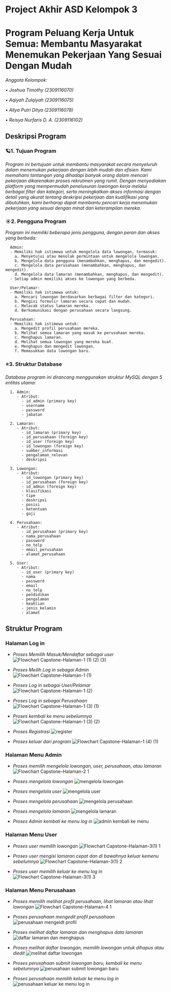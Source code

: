 # Project Akhir ASD Kelompok 3
# Program Peluang Kerja Untuk Semua: Membantu Masyarakat Menemukan Pekerjaan Yang Sesuai Dengan Mudah

_Anggota Kelompok:_

*• Joshua Timothy (2309116070)*

*• Aqiyah Zulqiyah (2309116075)*

*• Allya Putri Ditya (2309116078)*

*• Reisya Nurfaris D. A. (2309116102)*

## **Deskripsi Program**

### 🪐1. Tujuan Program

_Program ini bertujuan untuk membantu masyarakat secara menyeluruh dalam menemukan pekerjaan dengan lebih mudah dan efisien. Kami memahami tantangan yang dihadapi banyak orang dalam mencari pekerjaan dikarenakan proses rekrutmen yang rumit. Dengan menyediakan platform yang mempermudah penelusuran lowongan kerja melalui berbagai filter dan kategori, serta meningkatkan akses informasi dengan detail yang akurat tentang deskripsi pekerjaan dan kualifikasi yang dibutuhkan, kami berharap dapat membantu pencari kerja menemukan pekerjaan yang sesuai dengan minat dan keterampilan mereka._

### ☀️2. Pengguna Program

_Program ini memiliki beberapa jenis pengguna, dengan peran dan akses yang berbeda:_

      Admin:
      - Memiliki hak istimewa untuk mengelola data lowongan, termasuk:
        a. Menyetujui atau menolak permintaan untuk mengelola lowongan.
        b. Mengelola data pengguna (menambahkan, menghapus, dan mengedit).
        c. Mengelola data perusahaan (menambahkan, menghapus, dan mengedit).
        d. Mengelola data lamaran (menambahkan, menghapus, dan mengedit).
      - Setiap admin memiliki akses ke lowongan yang berbeda.
      
      User/Pelamar:
      - Memiliki hak istimewa untuk:
        a. Mencari lowongan berdasarkan berbagai filter dan kategori.
        b. Mengisi formulir lamaran secara cepat dan mudah.
        c. Melacak status lamaran mereka.
        d. Berkomunikasi dengan perusahaan secara langsung.

      Perusahaan:
      - Memiliki hak istimewa untuk:
        a. Mengedit profil perusahaan mereka.
        b. Melihat semua lamaran yang masuk ke perusahaan mereka.
        c. Menghapus lamaran.
        d. Melihat semua lowongan yang mereka buat.
        e. Menghapus dan mengedit lowongan.
        f. Memasukkan data lowongan baru.

### ⭐️3. Struktur Database

_Database program ini dirancang menggunakan struktur MySQL dengan 5 entitas utama:_

      1. Admin:
         - Atribut:
           - id_admin (primary key)
           - username
           - password
           - jabatan
      
      2. Lamaran:
         - Atribut:
           - id_lamaran (primary key)
           - id_perusahaan (foreign key)
           - id_user (foreign key)
           - id_lowongan (foreign key)
           - sumber_informasi
           - pengalaman_relevan
           - deskripsi
      
      3. Lowongan:
         - Atribut:
           - id_lowongan (primary key)
           - id_perusahaan (foreign key)
           - id_admin (foreign key)
           - klasifikasi
           - tipe
           - deskripsi
           - posisi
           - ketentuan
           - gaji

      4. Perusahaan:
         - Atribut:
           - id_perusahaan (primary key)
           - nama_perusahaan
           - password
           - no_telp
           - email_perusahaan
           - alamat_perusahaan
      
      5. User:
         - Atribut:
           - id_user (primary key)
           - nama
           - password
           - email
           - no_telp
           - pendidikan
           - pengalaman
           - keahlian
           - jenis_kelamin
           - alamat

## Struktur Program

### Halaman Log in
- *Proses Memilih Masuk/Mendaftar sebagai user*
  ![Flowchart Capstone-Halaman-1 (1) (2) (3)](https://github.com/aqiyahzh/nyoba/assets/144746779/91e5ea95-909e-4f04-a9a7-69590e930f5e)

- *Proses Meilih Log in sebagai Admin*
![Flowchart Capstone-Halaman-1 (1)](https://github.com/aqiyahzh/nyoba/assets/144746779/d734b9ca-6547-403f-b77a-71ea46495cd0)

- *Proses Log in sebagai User/Pelamar*
![Flowchart Capstone-Halaman-1 (2)](https://github.com/aqiyahzh/nyoba/assets/144746779/cdfc1841-2496-4be9-bb3f-0efe02ada18e)

- *Proses Log in sebagai Perusahaan*
![Flowchart Capstone-Halaman-1 (3) (1)](https://github.com/aqiyahzh/nyoba/assets/144746779/54cc4561-38f7-4ca8-86a8-bee3d07cc416)

- *Proses kembali ke menu sebelumnya*
![Flowchart Capstone-Halaman-1 (3) (2)](https://github.com/aqiyahzh/nyoba/assets/144746779/52a9ad5b-fc95-485b-8ec5-ae889982bdfd)

- *Proses Registrasi*
![register](https://github.com/aqiyahzh/nyoba/assets/144746779/961bb501-5aab-489c-9a12-a142409f4aae)

- *Proses keluar dari program*
![Flowchart Capstone-Halaman-1 (4) (1)](https://github.com/aqiyahzh/nyoba/assets/144746779/06ddb02c-e02a-45f3-ac0b-94e379918378)


### Halaman Menu Admin
- *Proses memilih mengelola lowongan, user, perusahaan, atau lamaran*
![Flowchart Capstone-Halaman-2 1](https://github.com/aqiyahzh/nyoba/assets/144746779/8d1f4c8d-703a-4912-b01b-77faea39caa3)

- *Proses mengelola lowongan*
![mengelola lowongan](https://github.com/aqiyahzh/nyoba/assets/144746779/bd519e18-62a2-4b4b-a1ad-cdc217b3c321)

- *Proses mengelola user*
![mengelola user](https://github.com/aqiyahzh/nyoba/assets/144746779/4c696743-7755-44b4-bd37-c166f77782d6)

- *Proses mengelola perusahaan*
![mengelola perusahaan](https://github.com/aqiyahzh/nyoba/assets/144746779/f86b0398-c96f-4fde-8adb-0fa8e938d564)

- *Proses mengelola lamaran*
![mengelola lamaran](https://github.com/aqiyahzh/nyoba/assets/144746779/5d7a5b96-0e09-4302-877f-7dbd831e75e4)

- *Proses Admin kembali ke menu log in*
![admin kembali ke menu](https://github.com/aqiyahzh/nyoba/assets/144746779/008a2e35-ae5a-4694-b02f-8b52fbb60dae)


### Halaman Menu User
- *Proses user memilih lowongan*
![Flowchart Capstone-Halaman-3(1) 1](https://github.com/aqiyahzh/nyoba/assets/144746779/f47e689e-e87b-4040-8f68-1891aa22474e)

- *Proses user mengisi lamaran cepat dan di bawahnya keluar kemenu sebelumnya*
![Flowchart Capstone-Halaman-3(1) 2](https://github.com/aqiyahzh/nyoba/assets/144746779/a450209b-3499-43df-9713-65561a2582da)

- *Proses user memilih keluar ke menu log in*
![Flowchart Capstone-Halaman-3(1) 3](https://github.com/aqiyahzh/nyoba/assets/144746779/d21848f3-4094-44d7-820d-e5492ca8e6d5)


### Halaman Menu Perusahaan
- *Proses memilih melihat profil perusahaan, lihat lamaran atau lihat lowongan*
![Flowchart Capstone-Halaman-4 1](https://github.com/aqiyahzh/nyoba/assets/144746779/47a8f297-4e39-45e7-b7b8-fa85303602dc)

- *Proses perusahaan mengedit profil perusahaan*
![perusahaan mengeidt profil](https://github.com/aqiyahzh/nyoba/assets/144746779/8c00fc45-d787-42cf-a439-ef1c700c07a7)

- *Proses melihat daftar lamaran dan menghapus data lamaran*
![daftar lamaran dan menghapus](https://github.com/aqiyahzh/nyoba/assets/144746779/8aeeaa32-3f5e-4ba8-b35b-24aac530516b)

- *Proses melihat daftar lowongan, memilih lowongan untuk dihapus atau diedit*
![melihat daftar lowongan](https://github.com/aqiyahzh/nyoba/assets/144746779/c7ed6778-1973-4a49-aa84-44a19485bfd1)

- *Proses perusahaan submit lowongan baru, kembali ke menu sebelumnya*
![perusahaan submit lowongan baru](https://github.com/aqiyahzh/nyoba/assets/144746779/6a2edf1b-2882-48b7-b59d-f3a053bda12c)

- *Proses perusahaan memilih keluar ke menu log in*
![perusahaan keluar ke menu log in](https://github.com/aqiyahzh/nyoba/assets/144746779/0358dc29-4a0f-4dac-8f22-4d9e7a340547)
